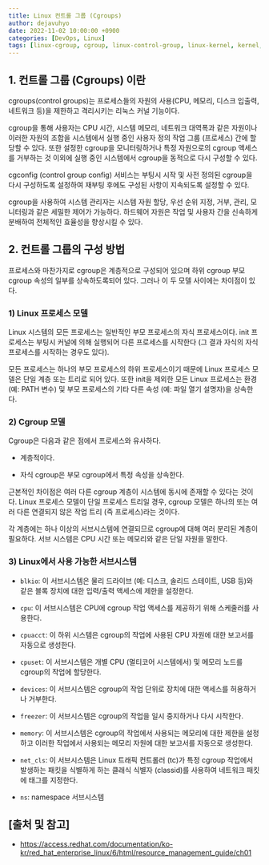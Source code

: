 ```yaml
---
title: Linux 컨트롤 그룹 (Cgroups)
author: dejavuhyo
date: 2022-11-02 10:00:00 +0900
categories: [DevOps, Linux]
tags: [linux-cgroup, cgroup, linux-control-group, linux-kernel, kernel, 리눅스-cgroup, 리눅스-control-group, 리눅스-커널, 커널]
---
```


## 1. 컨트롤 그룹 (Cgroups) 이란
cgroups(control groups)는 프로세스들의 자원의 사용(CPU, 메모리, 디스크 입출력, 네트워크 등)을 제한하고 격리시키는 리눅스 커널 기능이다.

cgroup을 통해 사용자는 CPU 시간, 시스템 메모리, 네트워크 대역폭과 같은 자원이나 이러한 자원의 조합을 시스템에서 실행 중인 사용자 정의 작업 그룹 (프로세스) 간에 할당할 수 있다. 또한 설정한 cgroup을 모니터링하거나 특정 자원으로의 cgroup 액세스를 거부하는 것 이외에 실행 중인 시스템에서 cgroup을 동적으로 다시 구성할 수 있다.

cgconfig (control group config) 서비스는 부팅시 시작 및 사전 정의된 cgroup을 다시 구성하도록 설정하여 재부팅 후에도 구성된 사항이 지속되도록 설정할 수 있다.

cgroup을 사용하여 시스템 관리자는 시스템 자원 할당, 우선 순위 지정, 거부, 관리, 모니터링과 같은 세밀한 제어가 가능하다. 하드웨어 자원은 작업 및 사용자 간을 신속하게 분배하여 전체적인 효율성을 향상시킬 수 있다.

## 2. 컨트롤 그룹의 구성 방법
프로세스와 마찬가지로 cgroup은 계층적으로 구성되어 있으며 하위 cgroup 부모 cgroup 속성의 일부를 상속하도록되어 있다. 그러나 이 두 모델 사이에는 차이점이 있다.

### 1) Linux 프로세스 모델
Linux 시스템의 모든 프로세스는 일반적인 부모 프로세스의 자식 프로세스이다. init 프로세스는 부팅시 커널에 의해 실행되어 다른 프로세스를 시작한다 (그 결과 자식의 자식 프로세스를 시작하는 경우도 있다).

모든 프로세스는 하나의 부모 프로세스의 하위 프로세스이기 때문에 Linux 프로세스 모델은 단일 계층 또는 트리로 되어 있다. 또한 init을 제외한 모든 Linux 프로세스는 환경 (예: PATH 변수) 및 부모 프로세스의 기타 다른 속성 (예: 파일 열기 설명자)을 상속한다.

### 2) Cgroup 모델
Cgroup은 다음과 같은 점에서 프로세스와 유사하다.

* 계층적이다.

* 자식 cgroup은 부모 cgroup에서 특정 속성을 상속한다.

근본적인 차이점은 여러 다른 cgroup 계층이 시스템에 동시에 존재할 수 있다는 것이다. Linux 프로세스 모델이 단일 프로세스 트리일 경우, cgroup 모델은 하나의 또는 여러 다른 연결되지 않은 작업 트리 (즉 프로세스)라는 것이다.

각 계층에는 하나 이상의 서브시스템에 연결되므로 cgroup에 대해 여러 분리된 계층이 필요하다. 서브 시스템은 CPU 시간 또는 메모리와 같은 단일 자원을 말한다.

### 3) Linux에서 사용 가능한 서브시스템

* `blkio`: 이 서브시스템은 물리 드라이브 (예: 디스크, 솔리드 스테이트, USB 등)와 같은 블록 장치에 대한 입력/출력 액세스에 제한을 설정한다.

* `cpu`: 이 서브시스템은 CPU에 cgroup 작업 액세스를 제공하기 위해 스케줄러를 사용한다.

* `cpuacct`: 이 하위 시스템은 cgroup의 작업에 사용된 CPU 자원에 대한 보고서를 자동으로 생성한다.

* `cpuset`: 이 서브시스템은 개별 CPU (멀티코어 시스템에서) 및 메모리 노드를 cgroup의 작업에 할당한다.

* `devices`: 이 서브시스템은 cgroup의 작업 단위로 장치에 대한 액세스를 허용하거나 거부한다.

* `freezer`: 이 서브시스템은 cgroup의 작업을 일시 중지하거나 다시 시작한다.

* `memory`: 이 서브시스템은 cgroup의 작업에서 사용되는 메모리에 대한 제한을 설정하고 이러한 작업에서 사용되는 메모리 자원에 대한 보고서를 자동으로 생성한다.

* `net_cls`: 이 서브시스템은 Linux 트래픽 컨트롤러 (tc)가 특정 cgroup 작업에서 발생하는 패킷을 식별하게 하는 클래식 식별자 (classid)를 사용하여 네트워크 패킷에 태그를 지정한다.

* `ns`: namespace 서브시스템

## [출처 및 참고]
* <https://access.redhat.com/documentation/ko-kr/red_hat_enterprise_linux/6/html/resource_management_guide/ch01>
